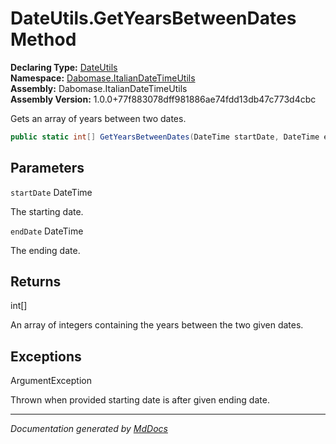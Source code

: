 ﻿<!--  
  <auto-generated>   
    The contents of this file were generated by a tool.  
    Changes to this file may be list if the file is regenerated  
  </auto-generated>   
-->

# DateUtils.GetYearsBetweenDates Method

**Declaring Type:** [DateUtils](../index.md)  
**Namespace:** [Dabomase.ItalianDateTimeUtils](../../index.md)  
**Assembly:** Dabomase.ItalianDateTimeUtils  
**Assembly Version:** 1.0.0+77f883078dff981886ae74fdd13db47c773d4cbc

Gets an array of years between two dates.

```csharp
public static int[] GetYearsBetweenDates(DateTime startDate, DateTime endDate);
```

## Parameters

`startDate`  DateTime

The starting date.

`endDate`  DateTime

The ending date.

## Returns

int\[\]

An array of integers containing the years between the two given dates.

## Exceptions

ArgumentException

Thrown when provided starting date is after given ending date.

___

*Documentation generated by [MdDocs](https://github.com/ap0llo/mddocs)*
